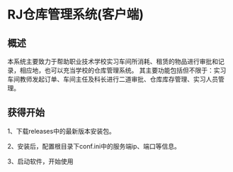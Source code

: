 # RJ仓库管理系统(客户端)

## 概述

本系统主要致力于帮助职业技术学校实习车间所消耗、租赁的物品进行审批和记录，相应地，也可以充当学校的仓库管理系统。
其主要功能包括但不限于：实习车间教师发起订单、车间主任及科长进行二道审批、仓库库存管理、实习人员管理。

## 获得开始

1、下载releases中的最新版本安装包。

2、安装后，配置根目录下conf.ini中的服务端ip、端口等信息。

3、启动软件，开始使用

